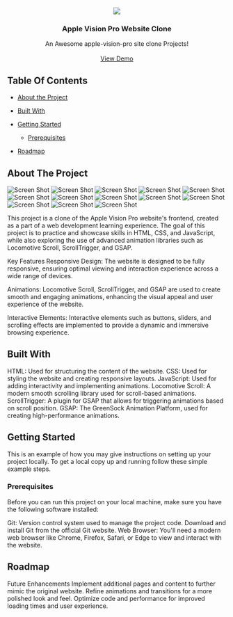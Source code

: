 <br/>
<p align="center">
  <a href="https://github.com/harjyoti12/apple-vision-pro ">
    <img src="\images\knowledge_graph_logo.png">
  </a>

  <h3 align="center">Apple Vision Pro Website Clone</h3>

  <p align="center">
    An Awesome apple-vision-pro site clone Projects!
    <br/>
    <br/>
    <a href="https://harjyoti12.github.io/apple-vision-pro-clone/">View Demo</a>
  </p>
</p>


## Table Of Contents

* [About the Project](#about-the-project)
* [Built With](#built-with)
* [Getting Started](#getting-started)
  * [Prerequisites](#prerequisites)
  
* [Roadmap](#roadmap)


## About The Project

![Screen Shot](/project-img/Apple%20Vision%20Pro-Apple%20-%20Google%20Chrome%2020-02-2024%2021_09_56.png)
![Screen Shot](/project-img/Apple%20Vision%20Pro-Apple%20-%20Google%20Chrome%2020-02-2024%2021_10_13.png)
![Screen Shot](/project-img/Apple%20Vision%20Pro-Apple%20-%20Google%20Chrome%2020-02-2024%2021_10_23.png)
![Screen Shot](/project-img/Apple%20Vision%20Pro-Apple%20-%20Google%20Chrome%2020-02-2024%2021_10_29.png)
![Screen Shot](/project-img/Apple%20Vision%20Pro-Apple%20-%20Google%20Chrome%2020-02-2024%2021_10_36.png)
![Screen Shot](/project-img/Apple%20Vision%20Pro-Apple%20-%20Google%20Chrome%2020-02-2024%2021_10_45.png)
![Screen Shot](/project-img/Apple%20Vision%20Pro-Apple%20-%20Google%20Chrome%2020-02-2024%2021_11_03.png)
![Screen Shot](/project-img/Apple%20Vision%20Pro-Apple%20-%20Google%20Chrome%2020-02-2024%2021_11_09.png)
![Screen Shot](/project-img/Apple%20Vision%20Pro-Apple%20-%20Google%20Chrome%2020-02-2024%2021_11_23.png)
![Screen Shot](/project-img/Apple%20Vision%20Pro-Apple%20-%20Google%20Chrome%2020-02-2024%2021_11_28.png)
![Screen Shot](/project-img/Apple%20Vision%20Pro-Apple%20-%20Google%20Chrome%2020-02-2024%2021_11_36.png)
![Screen Shot](/project-img/Apple%20Vision%20Pro%20-%20Apple%20-%20Google%20Chrome%2018-02-2024%2018_40_04.png)
![Screen Shot](/project-img/Apple%20Vision%20Pro-Apple%20-%20Google%20Chrome%2020-02-2024%2021_12_06.png)

This project is a clone of the Apple Vision Pro website's frontend, created as a part of a web development learning experience. The goal of this project is to practice and showcase skills in HTML, CSS, and JavaScript, while also exploring the use of advanced animation libraries such as Locomotive Scroll, ScrollTrigger, and GSAP.

Key Features
Responsive Design: The website is designed to be fully responsive, ensuring optimal viewing and interaction experience across a wide range of devices.

Animations: Locomotive Scroll, ScrollTrigger, and GSAP are used to create smooth and engaging animations, enhancing the visual appeal and user experience of the website.

Interactive Elements: Interactive elements such as buttons, sliders, and scrolling effects are implemented to provide a dynamic and immersive browsing experience.


## Built With


HTML: Used for structuring the content of the website.
CSS: Used for styling the website and creating responsive layouts.
JavaScript: Used for adding interactivity and implementing animations.
Locomotive Scroll: A modern smooth scrolling library used for scroll-based animations.
ScrollTrigger: A plugin for GSAP that allows for triggering animations based on scroll position.
GSAP: The GreenSock Animation Platform, used for creating high-performance animations.

## Getting Started

This is an example of how you may give instructions on setting up your project locally.
To get a local copy up and running follow these simple example steps.

### Prerequisites

Before you can run this project on your local machine, make sure you have the following software installed:

Git: Version control system used to manage the project code. Download and install Git from the official Git website.
Web Browser: You'll need a modern web browser like Chrome, Firefox, Safari, or Edge to view and interact with the website.



## Roadmap

Future Enhancements
Implement additional pages and content to further mimic the original website.
Refine animations and transitions for a more polished look and feel.
Optimize code and performance for improved loading times and user experience.




